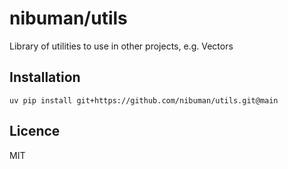 # nibuman/utils

Library of utilities to use in other projects, e.g. Vectors

## Installation

```console
uv pip install git+https://github.com/nibuman/utils.git@main
```
## Licence

MIT